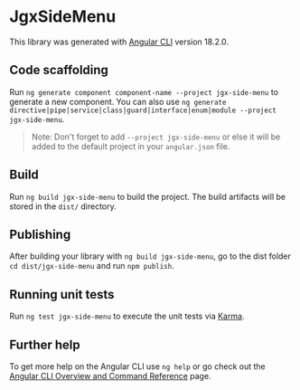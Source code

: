 # JgxSideMenu

This library was generated with [Angular CLI](https://github.com/angular/angular-cli) version 18.2.0.

## Code scaffolding

Run `ng generate component component-name --project jgx-side-menu` to generate a new component. You can also use `ng generate directive|pipe|service|class|guard|interface|enum|module --project jgx-side-menu`.
> Note: Don't forget to add `--project jgx-side-menu` or else it will be added to the default project in your `angular.json` file. 

## Build

Run `ng build jgx-side-menu` to build the project. The build artifacts will be stored in the `dist/` directory.

## Publishing

After building your library with `ng build jgx-side-menu`, go to the dist folder `cd dist/jgx-side-menu` and run `npm publish`.

## Running unit tests

Run `ng test jgx-side-menu` to execute the unit tests via [Karma](https://karma-runner.github.io).

## Further help

To get more help on the Angular CLI use `ng help` or go check out the [Angular CLI Overview and Command Reference](https://angular.dev/tools/cli) page.
